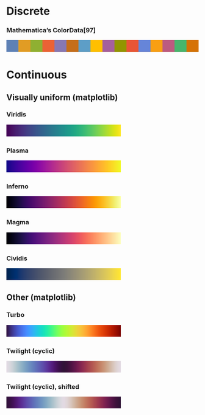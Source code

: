 Discrete
==================

### Mathematica’s ColorData[97]

![Missing image!](discrete/mathematica_ColorData97.svg)

Continuous
==================



Visually uniform (matplotlib)
--------------------------------

### Viridis

![Missing image!](continuous/viridis.png)

### Plasma

![Missing image!](continuous/plasma.png)

### Inferno

![Missing image!](continuous/inferno.png)

### Magma

![Missing image!](continuous/magma.png)

### Cividis

![Missing image!](continuous/cividis.png)



Other (matplotlib)
--------------------------------

### Turbo

![Missing image!](continuous/turbo.png)

### Twilight (cyclic)

![Missing image!](continuous/twilight.png)

### Twilight (cyclic), shifted

![Missing image!](continuous/twilightShifted.png)
